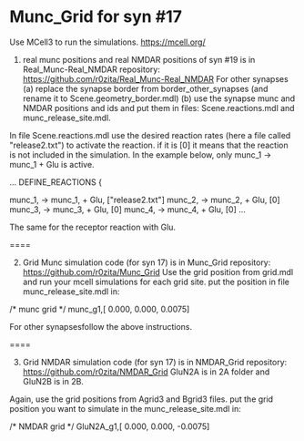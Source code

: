 # Munc_Grid for syn #17

Use MCell3 to run the simulations.
https://mcell.org/

1. real munc positions and real NMDAR positions of syn #19 is in Real_Munc-Real_NMDAR repository: https://github.com/r0zita/Real_Munc-Real_NMDAR
For other synapses (a) replace the synapse border from border_other_synapses (and rename it to Scene.geometry_border.mdl)
(b) use the synapse munc and NMDAR positions and ids and put them in files:
Scene.reactions.mdl and munc_release_site.mdl.

In file Scene.reactions.mdl use the desired reaction rates (here a file called "release2.txt")  to activate the reaction. if it is [0] it means that the reaction is not included in the simulation. In the example below, only  munc_1 -> munc_1 + Glu is active.

...
DEFINE_REACTIONS {

munc_1, -> munc_1, + Glu, ["release2.txt"]
munc_2, -> munc_2, + Glu, [0] 
munc_3, -> munc_3, + Glu, [0] 
munc_4, -> munc_4, + Glu, [0] 
...

The same for the receptor reaction with Glu.

====

2. Grid Munc simulation code (for syn 17) is in Munc_Grid repository: https://github.com/r0zita/Munc_Grid
Use the grid position from grid.mdl and run your mcell simulations for each grid site.
put the position in file munc_release_site.mdl in:

/* munc grid */ 
munc_g1,[ 0.000, 0.000, 0.0075]

For other synapsesfollow the above instructions.

====

3. Grid NMDAR simulation code (for syn 17) is in NMDAR_Grid repository: https://github.com/r0zita/NMDAR_Grid
GluN2A is in 2A folder and GluN2B is in 2B.

Again, use the grid positions from Agrid3 and Bgrid3 files.
put the grid position you want to simulate in the munc_release_site.mdl in:

/* NMDAR grid */ 
GluN2A_g1,[ 0.000, 0.000, -0.0075]

